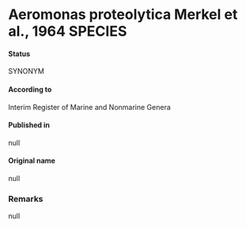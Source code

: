 # Aeromonas proteolytica Merkel et al., 1964 SPECIES

#### Status
SYNONYM

#### According to
Interim Register of Marine and Nonmarine Genera

#### Published in
null

#### Original name
null

### Remarks
null